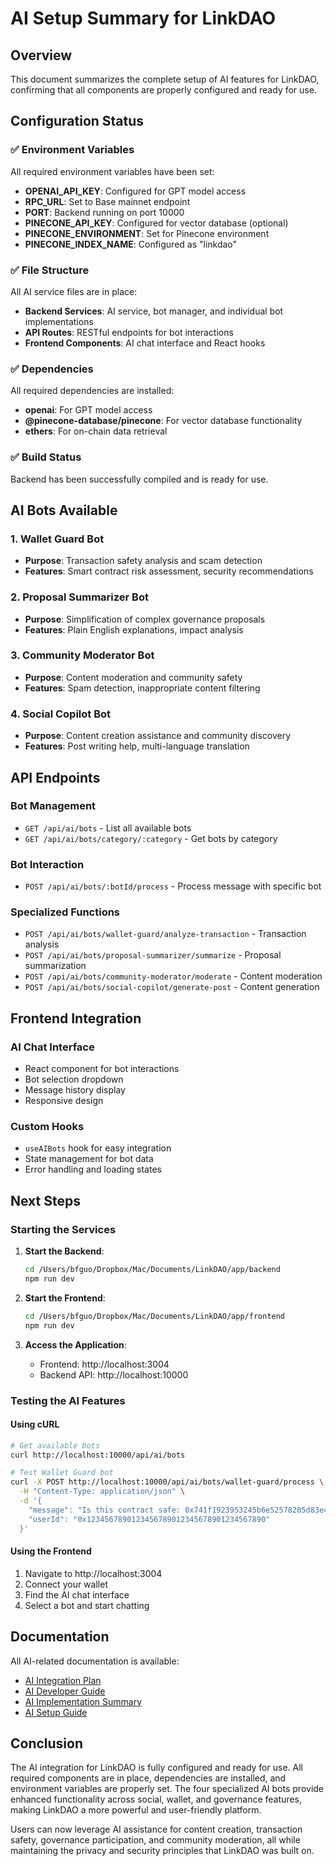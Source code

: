 # AI Setup Summary for LinkDAO

## Overview
This document summarizes the complete setup of AI features for LinkDAO, confirming that all components are properly configured and ready for use.

## Configuration Status

### ✅ Environment Variables
All required environment variables have been set:
- **OPENAI_API_KEY**: Configured for GPT model access
- **RPC_URL**: Set to Base mainnet endpoint
- **PORT**: Backend running on port 10000
- **PINECONE_API_KEY**: Configured for vector database (optional)
- **PINECONE_ENVIRONMENT**: Set for Pinecone environment
- **PINECONE_INDEX_NAME**: Configured as "linkdao"

### ✅ File Structure
All AI service files are in place:
- **Backend Services**: AI service, bot manager, and individual bot implementations
- **API Routes**: RESTful endpoints for bot interactions
- **Frontend Components**: AI chat interface and React hooks

### ✅ Dependencies
All required dependencies are installed:
- **openai**: For GPT model access
- **@pinecone-database/pinecone**: For vector database functionality
- **ethers**: For on-chain data retrieval

### ✅ Build Status
Backend has been successfully compiled and is ready for use.

## AI Bots Available

### 1. Wallet Guard Bot
- **Purpose**: Transaction safety analysis and scam detection
- **Features**: Smart contract risk assessment, security recommendations

### 2. Proposal Summarizer Bot
- **Purpose**: Simplification of complex governance proposals
- **Features**: Plain English explanations, impact analysis

### 3. Community Moderator Bot
- **Purpose**: Content moderation and community safety
- **Features**: Spam detection, inappropriate content filtering

### 4. Social Copilot Bot
- **Purpose**: Content creation assistance and community discovery
- **Features**: Post writing help, multi-language translation

## API Endpoints

### Bot Management
- `GET /api/ai/bots` - List all available bots
- `GET /api/ai/bots/category/:category` - Get bots by category

### Bot Interaction
- `POST /api/ai/bots/:botId/process` - Process message with specific bot

### Specialized Functions
- `POST /api/ai/bots/wallet-guard/analyze-transaction` - Transaction analysis
- `POST /api/ai/bots/proposal-summarizer/summarize` - Proposal summarization
- `POST /api/ai/bots/community-moderator/moderate` - Content moderation
- `POST /api/ai/bots/social-copilot/generate-post` - Content generation

## Frontend Integration

### AI Chat Interface
- React component for bot interactions
- Bot selection dropdown
- Message history display
- Responsive design

### Custom Hooks
- `useAIBots` hook for easy integration
- State management for bot data
- Error handling and loading states

## Next Steps

### Starting the Services
1. **Start the Backend**:
   ```bash
   cd /Users/bfguo/Dropbox/Mac/Documents/LinkDAO/app/backend
   npm run dev
   ```

2. **Start the Frontend**:
   ```bash
   cd /Users/bfguo/Dropbox/Mac/Documents/LinkDAO/app/frontend
   npm run dev
   ```

3. **Access the Application**:
   - Frontend: http://localhost:3004
   - Backend API: http://localhost:10000

### Testing the AI Features

#### Using cURL
```bash
# Get available bots
curl http://localhost:10000/api/ai/bots

# Test Wallet Guard bot
curl -X POST http://localhost:10000/api/ai/bots/wallet-guard/process \
  -H "Content-Type: application/json" \
  -d '{
    "message": "Is this contract safe: 0x741f1923953245b6e52578205d83e468c1b390d4?",
    "userId": "0x1234567890123456789012345678901234567890"
  }'
```

#### Using the Frontend
1. Navigate to http://localhost:3004
2. Connect your wallet
3. Find the AI chat interface
4. Select a bot and start chatting

## Documentation

All AI-related documentation is available:
- [AI Integration Plan](AI_INTEGRATION_PLAN.md)
- [AI Developer Guide](AI_DEVELOPER_GUIDE.md)
- [AI Implementation Summary](AI_IMPLEMENTATION_SUMMARY.md)
- [AI Setup Guide](AI_SETUP_GUIDE.md)

## Conclusion

The AI integration for LinkDAO is fully configured and ready for use. All required components are in place, dependencies are installed, and environment variables are properly set. The four specialized AI bots provide enhanced functionality across social, wallet, and governance features, making LinkDAO a more powerful and user-friendly platform.

Users can now leverage AI assistance for content creation, transaction safety, governance participation, and community moderation, all while maintaining the privacy and security principles that LinkDAO was built on.